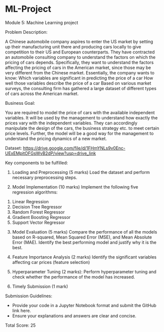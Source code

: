# ML-Project

Module 5: Machine Learning project


Problem Description:

A Chinese automobile company aspires to enter the US market by setting up their manufacturing unit there and producing cars locally to give competition to their US and European counterparts. They have contracted an automobile consulting company to understand the factors on which the pricing of cars depends. Specifically, they want to understand the factors affecting the pricing of cars in the American market, since those may be very different from the Chinese market. Essentially, the company wants to know:
Which variables are significant in predicting the price of a car
How well those variables describe the price of a car
Based on various market surveys, the consulting firm has gathered a large dataset of different types of cars across the American market.

Business Goal:

You are required to model the price of cars with the available independent variables. It will be used by the management to understand how exactly the prices vary with the independent variables. They can accordingly manipulate the design of the cars, the business strategy etc. to meet certain price levels. Further, the model will be a good way for the management to
understand the pricing dynamics of a new market.

Dataset:  https://drive.google.com/file/d/1FHmYNLs9v0Enc-UExEMpitOFGsWvB2dP/view?usp=drive_link

Key components to be fulfilled:

1. Loading and Preprocessing (5 marks)
 Load the dataset and perform necessary preprocessing steps.
   
2. Model Implementation (10 marks)
 Implement the following five regression algorithms:
1) Linear Regression
2) Decision Tree Regressor
3) Random Forest Regressor
4) Gradient Boosting Regressor
5) Support Vector Regressor

3. Model Evaluation (5 marks)
Compare the performance of all the models based on R-squared, Mean Squared Error (MSE), and Mean Absolute Error (MAE).
Identify the best performing model and justify why it is the best.


4. Feature Importance Analysis (2 marks)
Identify the significant variables affecting car prices (feature selection)


5. Hyperparameter Tuning (2 marks):
Perform hyperparameter tuning and check whether the performance of the model has increased.


6. Timely Submission (1 mark)

Submission Guidelines:
- Provide your code in a Jupyter Notebook format and submit the GitHub link here.
- Ensure your explanations and answers are clear and concise.

Total Score: 25
